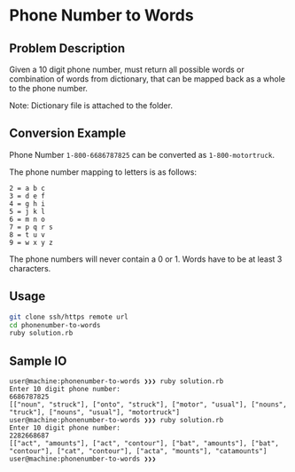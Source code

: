 # Phone Number to Words

## Problem Description
Given a 10 digit phone number, must return all possible words or combination of words from  dictionary, that can be mapped back as a whole to the phone number.

Note: Dictionary file is attached to the folder.

## Conversion Example
Phone Number `1-800-6686787825` can be converted as `1-800-motortruck`.

The phone number mapping to letters is as follows:

    2 = a b c
    3 = d e f
    4 = g h i
    5 = j k l
    6 = m n o
    7 = p q r s
    8 = t u v
    9 = w x y z

The phone numbers will never contain a 0 or 1. Words have to be at least 3 characters.

## Usage
```sh
git clone ssh/https remote url
cd phonenumber-to-words
ruby solution.rb
```

## Sample IO
    user@machine:phonenumber-to-words ❯❯❯ ruby solution.rb
    Enter 10 digit phone number:
    6686787825
    [["noun", "struck"], ["onto", "struck"], ["motor", "usual"], ["nouns", "truck"], ["nouns", "usual"], "motortruck"]
    user@machine:phonenumber-to-words ❯❯❯ ruby solution.rb
    Enter 10 digit phone number:
    2282668687
    [["act", "amounts"], ["act", "contour"], ["bat", "amounts"], ["bat", "contour"], ["cat", "contour"], ["acta", "mounts"], "catamounts"]
    user@machine:phonenumber-to-words ❯❯❯
